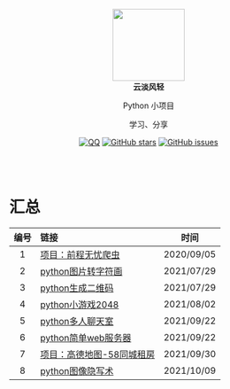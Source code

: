 <p align="center">
  <a href="https://mehoon.com">
    <img src="https://blog.mehoon.com/wp-content/uploads/2021/06/cropped-avatar.jpg" width="130" />
  </a>
  <br />
  <b>云淡风轻</b>
  <p align="center">Python 小项目</p>
  <p align="center">学习、分享</p>
  
  <p align="center">
  <a href="https://github.com/haohaizhi/haohaizhi.github.io/blob/main/assets/qq.jpg">
  <img src="https://img.shields.io/badge/Talk-QQ-brightgreen.svg?style=popout-square" alt="QQ"></a>
  <a href="https://github.com/haohaizhi/python_study/stargazers">
  <img src="https://img.shields.io/github/stars/haohaizhi/python_study.svg?style=popout-square" alt="GitHub stars"></a>
  <a href="https://github.com/haohaizhi/python_study/issues">
  <img src="https://img.shields.io/github/issues/haohaizhi/python_study.svg?style=popout-square" alt="GitHub issues"></a>
</p>


<br />
<br />

# 汇总
|编号|链接|时间|
| :--: | :-- | :--: |
|1|[项目：前程无忧爬虫](https://github.com/haohaizhi/51job_spiders)|2020/09/05|
|2|[python图片转字符画](https://github.com/haohaizhi/python_study/tree/main/scripts/python%E5%9B%BE%E7%89%87%E8%BD%AC%E5%AD%97%E7%AC%A6%E7%94%BB)|2021/07/29|
|3|[python生成二维码](https://github.com/haohaizhi/python_study/tree/main/scripts/python%E7%94%9F%E6%88%90%E4%BA%8C%E7%BB%B4%E7%A0%81)|2021/07/29|
|4|[python小游戏2048](https://github.com/haohaizhi/python_study/tree/main/scripts/python%E5%B0%8F%E6%B8%B8%E6%88%8F2048)|2021/08/02|
|5|[python多人聊天室](https://github.com/haohaizhi/python_study/tree/main/scripts/python%E5%A4%9A%E4%BA%BA%E8%81%8A%E5%A4%A9%E5%AE%A4)|2021/09/22|
|6|[python简单web服务器](https://github.com/haohaizhi/python_study/tree/main/scripts/python%E7%AE%80%E5%8D%95web%E6%9C%8D%E5%8A%A1%E5%99%A8)|2021/09/22|
|7|[项目：高德地图-58同城租房](https://github.com/haohaizhi/58house_spiders)|2021/09/30|
|8|[python图像隐写术](https://github.com/haohaizhi/python_study/tree/main/scripts/python%E5%9B%BE%E5%83%8F%E9%9A%90%E5%86%99%E6%9C%AF)|2021/10/09|
